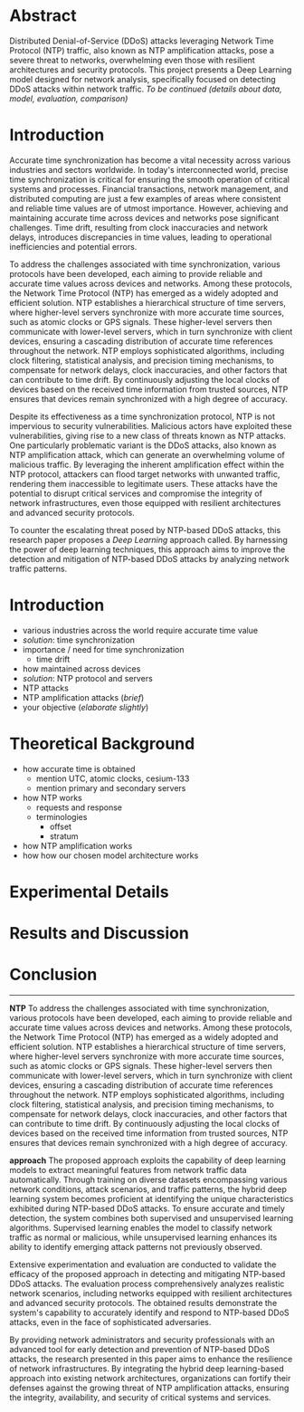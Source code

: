 # Abstract
Distributed Denial-of-Service (DDoS) attacks leveraging Network Time Protocol (NTP) traffic, also known as NTP amplification attacks, pose a severe threat to networks, overwhelming even those with resilient architectures and security protocols. This project presents a Deep Learning model designed for network analysis, specifically focused on detecting DDoS attacks within network traffic. *To be continued (details about data, model, evaluation, comparison)*

# Introduction
Accurate time synchronization has become a vital necessity across various industries and sectors worldwide. In today's interconnected world, precise time synchronization is critical for ensuring the smooth operation of critical systems and processes. Financial transactions, network management, and distributed computing are just a few examples of areas where consistent and reliable time values are of utmost importance. However, achieving and maintaining accurate time across devices and networks pose significant challenges. Time drift, resulting from clock inaccuracies and network delays, introduces discrepancies in time values, leading to operational inefficiencies and potential errors.

To address the challenges associated with time synchronization, various protocols have been developed, each aiming to provide reliable and accurate time values across devices and networks. Among these protocols, the Network Time Protocol (NTP) has emerged as a widely adopted and efficient solution. NTP establishes a hierarchical structure of time servers, where higher-level servers synchronize with more accurate time sources, such as atomic clocks or GPS signals. These higher-level servers then communicate with lower-level servers, which in turn synchronize with client devices, ensuring a cascading distribution of accurate time references throughout the network. NTP employs sophisticated algorithms, including clock filtering, statistical analysis, and precision timing mechanisms, to compensate for network delays, clock inaccuracies, and other factors that can contribute to time drift. By continuously adjusting the local clocks of devices based on the received time information from trusted sources, NTP ensures that devices remain synchronized with a high degree of accuracy.

Despite its effectiveness as a time synchronization protocol, NTP is not impervious to security vulnerabilities. Malicious actors have exploited these vulnerabilities, giving rise to a new class of threats known as NTP attacks. One particularly problematic variant is the DDoS attacks, also known as NTP amplification attack, which can generate an overwhelming volume of malicious traffic. By leveraging the inherent amplification effect within the NTP protocol, attackers can flood target networks with unwanted traffic, rendering them inaccessible to legitimate users. These attacks have the potential to disrupt critical services and compromise the integrity of network infrastructures, even those equipped with resilient architectures and advanced security protocols.

To counter the escalating threat posed by NTP-based DDoS attacks, this research paper proposes a *Deep Learning* approach called. By harnessing the power of deep learning techniques, this approach aims to improve the detection and mitigation of NTP-based DDoS attacks by analyzing network traffic patterns. 

# Introduction
- various industries across the world require accurate time value
- *solution*: time synchronization
- importance / need for time synchronization
	- time drift
- how maintained across devices 
- *solution*: NTP protocol and servers
- NTP attacks
- NTP amplification attacks (*brief*)
- your objective (*elaborate slightly*)

# Theoretical Background
- how accurate time is obtained
	- mention UTC, atomic clocks, cesium-133
	- mention primary and secondary servers
- how NTP works
	- requests and response
	- terminologies
		- offset
		- stratum
- how NTP amplification works
- how how our chosen model architecture works

# Experimental Details

# Results and Discussion

# Conclusion

---
**NTP**
To address the challenges associated with time synchronization, various protocols have been developed, each aiming to provide reliable and accurate time values across devices and networks. Among these protocols, the Network Time Protocol (NTP) has emerged as a widely adopted and efficient solution. NTP establishes a hierarchical structure of time servers, where higher-level servers synchronize with more accurate time sources, such as atomic clocks or GPS signals. These higher-level servers then communicate with lower-level servers, which in turn synchronize with client devices, ensuring a cascading distribution of accurate time references throughout the network. NTP employs sophisticated algorithms, including clock filtering, statistical analysis, and precision timing mechanisms, to compensate for network delays, clock inaccuracies, and other factors that can contribute to time drift. By continuously adjusting the local clocks of devices based on the received time information from trusted sources, NTP ensures that devices remain synchronized with a high degree of accuracy.

**approach**
The proposed approach exploits the capability of deep learning models to extract meaningful features from network traffic data automatically. Through training on diverse datasets encompassing various network conditions, attack scenarios, and traffic patterns, the hybrid deep learning system becomes proficient at identifying the unique characteristics exhibited during NTP-based DDoS attacks. To ensure accurate and timely detection, the system combines both supervised and unsupervised learning algorithms. Supervised learning enables the model to classify network traffic as normal or malicious, while unsupervised learning enhances its ability to identify emerging attack patterns not previously observed.

Extensive experimentation and evaluation are conducted to validate the efficacy of the proposed approach in detecting and mitigating NTP-based DDoS attacks. The evaluation process comprehensively analyzes realistic network scenarios, including networks equipped with resilient architectures and advanced security protocols. The obtained results demonstrate the system's capability to accurately identify and respond to NTP-based DDoS attacks, even in the face of sophisticated adversaries.

By providing network administrators and security professionals with an advanced tool for early detection and prevention of NTP-based DDoS attacks, the research presented in this paper aims to enhance the resilience of network infrastructures. By integrating the hybrid deep learning-based approach into existing network architectures, organizations can fortify their defenses against the growing threat of NTP amplification attacks, ensuring the integrity, availability, and security of critical systems and services.
